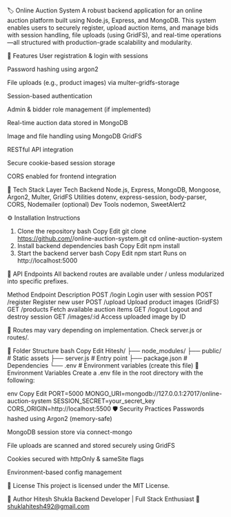 🏷️ Online Auction System
A robust backend application for an online auction platform built using Node.js, Express, and MongoDB. This system enables users to securely register, upload auction items, and manage bids with session handling, file uploads (using GridFS), and real-time operations—all structured with production-grade scalability and modularity.

🚀 Features
User registration & login with sessions

Password hashing using argon2

File uploads (e.g., product images) via multer-gridfs-storage

Session-based authentication

Admin & bidder role management (if implemented)

Real-time auction data stored in MongoDB

Image and file handling using MongoDB GridFS

RESTful API integration

Secure cookie-based session storage

CORS enabled for frontend integration

🧰 Tech Stack
Layer	Tech
Backend	Node.js, Express, MongoDB, Mongoose, Argon2, Multer, GridFS
Utilities	dotenv, express-session, body-parser, CORS, Nodemailer (optional)
Dev Tools	nodemon, SweetAlert2

⚙️ Installation Instructions
1. Clone the repository
bash
Copy
Edit
git clone https://github.com/<your-username>/online-auction-system.git
cd online-auction-system
2. Install backend dependencies
bash
Copy
Edit
npm install
3. Start the backend server
bash
Copy
Edit
npm start
Runs on http://localhost:5000

📡 API Endpoints
All backend routes are available under / unless modularized into specific prefixes.

Method	Endpoint	Description
POST	/login	Login user with session
POST	/register	Register new user
POST	/upload	Upload product images (GridFS)
GET	/products	Fetch available auction items
GET	/logout	Logout and destroy session
GET	/images/:id	Access uploaded image by ID

📌 Routes may vary depending on implementation. Check server.js or routes/.

📁 Folder Structure
bash
Copy
Edit
Hitesh/
├── node_modules/
├── public/                 # Static assets
├── server.js               # Entry point
├── package.json            # Dependencies
└── .env                    # Environment variables (create this file)
🔐 Environment Variables
Create a .env file in the root directory with the following:

env
Copy
Edit
PORT=5000
MONGO_URI=mongodb://127.0.0.1:27017/online-auction-system
SESSION_SECRET=your_secret_key
CORS_ORIGIN=http://localhost:5500
🛡️ Security Practices
Passwords hashed using Argon2 (memory-safe)

MongoDB session store via connect-mongo

File uploads are scanned and stored securely using GridFS

Cookies secured with httpOnly & sameSite flags

Environment-based config management

📄 License
This project is licensed under the MIT License.

🙋 Author
Hitesh Shukla
Backend Developer | Full Stack Enthusiast
📧 shuklahitesh492@gmail.com
